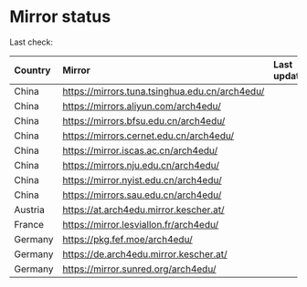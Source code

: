 <script src="./time.js"></script>
# Mirror status
Last check: <script type="text/javascript">localize(1705702630.880123);</script>

|Country|Mirror|Last update|
|:------|:-----|:----------|
|China|https://mirrors.tuna.tsinghua.edu.cn/arch4edu/|<script type="text/javascript">localize(1705689142);</script>|
|China|https://mirrors.aliyun.com/arch4edu/|<script type="text/javascript">localize(1705689142);</script>|
|China|https://mirrors.bfsu.edu.cn/arch4edu/|<script type="text/javascript">localize(1705689142);</script>|
|China|https://mirrors.cernet.edu.cn/arch4edu/|<script type="text/javascript">localize(1705689142);</script>|
|China|https://mirror.iscas.ac.cn/arch4edu/|<script type="text/javascript">localize(1705646124);</script>|
|China|https://mirrors.nju.edu.cn/arch4edu/|<script type="text/javascript">localize(1705602665);</script>|
|China|https://mirror.nyist.edu.cn/arch4edu/|<script type="text/javascript">localize(1705689142);</script>|
|China|https://mirrors.sau.edu.cn/arch4edu/|<script type="text/javascript">localize(1705689142);</script>|
|Austria|https://at.arch4edu.mirror.kescher.at/|<script type="text/javascript">localize(1705689142);</script>|
|France|https://mirror.lesviallon.fr/arch4edu/|<script type="text/javascript">localize(1705689142);</script>|
|Germany|https://pkg.fef.moe/arch4edu/|<script type="text/javascript">localize(1705689142);</script>|
|Germany|https://de.arch4edu.mirror.kescher.at/|<script type="text/javascript">localize(1705689142);</script>|
|Germany|https://mirror.sunred.org/arch4edu/|<script type="text/javascript">localize(1705689142);</script>|

<script src="./tablefilter/tablefilter.js"></script>
<script src="./table.js"></script>